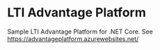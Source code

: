 # LTI Advantage Platform
Sample LTI Advantage Platform for .NET Core. See https://advantageplatform.azurewebsites.net/
